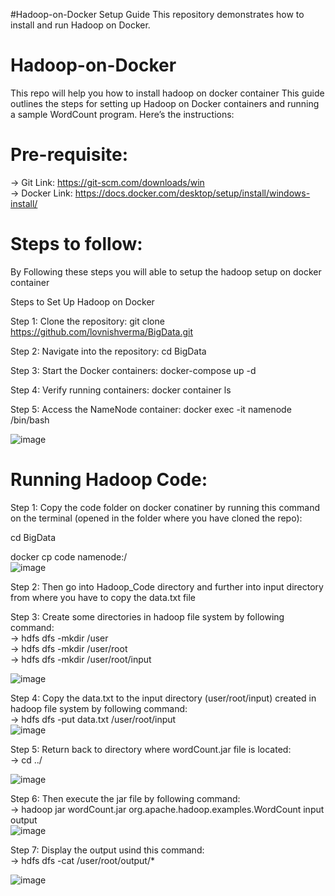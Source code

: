#Hadoop-on-Docker Setup Guide
This repository demonstrates how to install and run Hadoop on Docker.
# Hadoop-on-Docker
This repo will help you how to install hadoop on docker container
This guide outlines the steps for setting up Hadoop on Docker containers and running a sample WordCount program. Here’s the instructions:
# Pre-requisite:
                                                                          
-> Git        Link:  https://git-scm.com/downloads/win                                                                        
-> Docker     Link:  https://docs.docker.com/desktop/setup/install/windows-install/

# Steps to follow:
By Following these steps you will able to setup the hadoop setup on docker container                                    
                                                                                                                      
Steps to Set Up Hadoop on Docker

Step 1: Clone the repository:
git clone https://github.com/lovnishverma/BigData.git

Step 2: Navigate into the repository:
cd BigData

Step 3: Start the Docker containers:
docker-compose up -d

Step 4: Verify running containers:
docker container ls

Step 5: Access the NameNode container:
docker exec -it namenode /bin/bash



![image](https://github.com/user-attachments/assets/7b010ecc-f37e-4006-857d-839315304c93)



# Running Hadoop Code:

Step 1: Copy the code folder on docker conatiner by running this command on the terminal (opened in the folder where you have cloned the repo):

cd BigData

docker cp code namenode:/    
![image](https://github.com/user-attachments/assets/9b29c002-63e2-4269-a85d-e8be401fb6f6)

                                                                                                                        
Step 2: Then go into Hadoop_Code directory and further into input directory from where you have to copy the data.txt file
                                                                                                                             
Step 3: Create some directories in hadoop file system by following command:                                                 
      -> hdfs dfs -mkdir /user                                                                       
      -> hdfs dfs -mkdir /user/root                                                                                                 
      -> hdfs dfs -mkdir /user/root/input   

![image](https://github.com/user-attachments/assets/ec2d4bbf-29a6-404d-af4b-304668b4fde3)

                                                                                                                                                      
Step 4: Copy the data.txt to the input directory (user/root/input) created in hadoop file system by following command:                   
      -> hdfs dfs -put data.txt /user/root/input   
![image](https://github.com/user-attachments/assets/8f8fd7f3-937a-42c9-b3f0-41279a993520)

                                                                                                                                          
Step 5: Return back to directory where wordCount.jar file is located:                                                    
      -> cd ../
      
 ![image](https://github.com/user-attachments/assets/9ce4fff2-1419-441e-8914-61d066884154)
                                                                                                                                
Step 6: Then execute the jar file by following command:                                                                        
      -> hadoop jar wordCount.jar org.apache.hadoop.examples.WordCount input output    
  ![image](https://github.com/user-attachments/assets/3674da9c-fe7a-4d4d-948e-7b28bf3a0f50)

                                                                                                                                                                   
Step 7: Display the output usind this command:                                                                              
      -> hdfs dfs -cat /user/root/output/*
      
  ![image](https://github.com/user-attachments/assets/6743b63e-d518-4c4c-a5a7-65118ee8d582)


      
